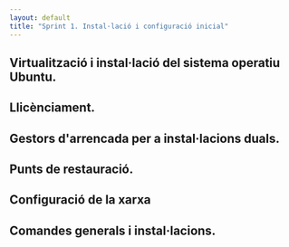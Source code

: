 ```yaml
---
layout: default
title: "Sprint 1. Instal·lació i configuració inicial"
---
```


## Virtualització i instal·lació del sistema operatiu Ubuntu.
## Llicènciament.
## Gestors d'arrencada per a instal·lacions duals.
## Punts de restauració.
## Configuració de la xarxa
## Comandes generals i instal·lacions.

